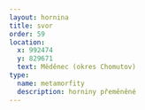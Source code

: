 ```yaml
---
layout: hornina
title: svor
order: 59
location:
  x: 992474
  y: 829671
  text: Měděnec (okres Chomutov)
type:
  name: metamorfity
  description: horniny přeměněné
---
```


